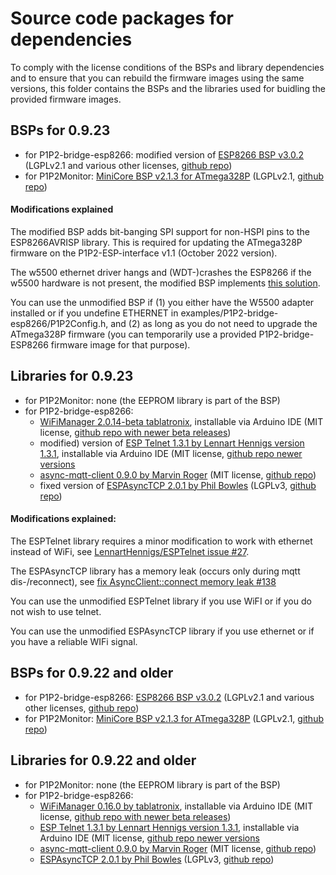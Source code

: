 # Source code packages for dependencies

To comply with the license conditions of the BSPs and library dependencies and to ensure that you can rebuild the firmware images using the same versions, this folder contains the BSPs and the libraries used for buidling the provided firmware images.

## BSPs for 0.9.23

- for P1P2-bridge-esp8266: modified version of [ESP8266 BSP v3.0.2](Arduino_BSP/esp8266-3.0.2-modified.zip) (LGPLv2.1 and various other licenses, [github repo](https://github.com/esp8266/Arduino))
- for P1P2Monitor: [MiniCore BSP v2.1.3 for ATmega328P](Arduino_BSP/MiniCore-2.1.3.tar.bz2) (LGPLv2.1, [github repo](https://github.com/MCUdude/MiniCore))

#### Modifications explained

The modified BSP adds bit-banging SPI support for non-HSPI pins to the ESP8266AVRISP library. This is required for updating the ATmega328P firmware on the P1P2-ESP-interface v1.1 (October 2022 version).

The w5500 ethernet driver hangs and (WDT-)crashes the ESP8266 if the w5500 hardware is not present, the modified BSP implements [this solution](https://github.com/esp8266/Arduino/issues/8498).

You can use the unmodified BSP if (1) you either have the W5500 adapter installed or if you undefine ETHERNET in examples/P1P2-bridge-esp8266/P1P2Config.h, and (2) as long as you do not need to upgrade the ATmega328P firmware (you can temporarily use a provided P1P2-bridge-ESP8266 firmware image for that purpose).

## Libraries for 0.9.23

- for P1P2Monitor: none (the EEPROM library is part of the BSP)
- for P1P2-bridge-esp8266:
  - [WiFiManager 2.0.14-beta tablatronix](libraries/WiFiManager-2.0.14-beta.zip), installable via Arduino IDE (MIT license, [github repo with newer beta releases](https://github.com/tzapu/WiFiManager))
  - modified) version of [ESP Telnet 1.3.1 by Lennart Hennigs version 1.3.1](libraries/ESPTelnet-1.3.1-07cc852ec610183db5f7aa1c94bda2ec7fe4d9c3-modified.zip), installable via Arduino IDE (MIT license, [github repo newer versions]( https://github.com/LennartHennigs/ESPTelnet)
  - [async-mqtt-client 0.9.0 by Marvin Roger](libraries/async-mqtt-client-develop.zip) (MIT license, [github repo](https://github.com/marvinroger/async-mqtt-client))
  - fixed version of [ESPAsyncTCP 2.0.1 by Phil Bowles](libraries/ESPAsyncTCP-master-modified.zip) (LGPLv3, [github repo](https://github.com/philbowles/ESPAsyncTCP))

#### Modifications explained:

The ESPTelnet library requires a minor modification to work with ethernet instead of WiFi, see [LennartHennigs/ESPTelnet issue #27](https://github.com/LennartHennigs/ESPTelnet/issues/27).

The ESPAsyncTCP library has a memory leak (occurs only during mqtt dis-/reconnect), see [fix AsyncClient::connect memory leak #138](https://github.com/me-no-dev/ESPAsyncTCP/pull/138/files/6d98cc6eba40e3718e141e51139be8d95eb950d5)

You can use the unmodified ESPTelnet library if you use WiFI or if you do not wish to use telnet.

You can use the unmodified ESPAsyncTCP library if you use ethernet or if you have a reliable WIFi signal.

## BSPs for 0.9.22 and older

- for P1P2-bridge-esp8266: [ESP8266 BSP v3.0.2](Arduino_BSP/esp8266-3.0.2.zip) (LGPLv2.1 and various other licenses, [github repo](https://github.com/esp8266/Arduino))
- for P1P2Monitor: [MiniCore BSP v2.1.3 for ATmega328P](Arduino_BSP/MiniCore-2.1.3.tar.bz2) (LGPLv2.1, [github repo](https://github.com/MCUdude/MiniCore))

## Libraries for 0.9.22 and older

- for P1P2Monitor: none (the EEPROM library is part of the BSP)
- for P1P2-bridge-esp8266:
  - [WiFiManager 0.16.0 by tablatronix](libraries/WiFiManager-0.16.0.zip), installable via Arduino IDE (MIT license, [github repo with newer beta releases](https://github.com/tzapu/WiFiManager))
  - [ESP Telnet 1.3.1 by Lennart Hennigs version 1.3.1](libraries/ESPTelnet-1.3.1-07cc852ec610183db5f7aa1c94bda2ec7fe4d9c3.zip), installable via Arduino IDE (MIT license, [github repo newer versions]( https://github.com/LennartHennigs/ESPTelnet)
  - [async-mqtt-client 0.9.0 by Marvin Roger](libraries/async-mqtt-client-develop.zip) (MIT license, [github repo](https://github.com/marvinroger/async-mqtt-client))
  - [ESPAsyncTCP 2.0.1 by Phil Bowles](libraries/ESPAsyncTCP-master.zip) (LGPLv3, [github repo](https://github.com/philbowles/ESPAsyncTCP))
